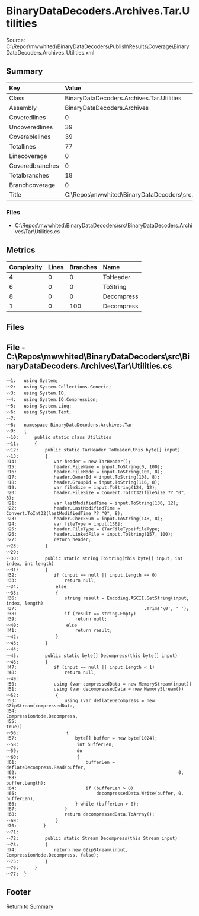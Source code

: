 ﻿
# BinaryDataDecoders.Archives.Tar.Utilities
Source: C:\Repos\mwwhited\BinaryDataDecoders\Publish\Results\Coverage\BinaryDataDecoders.Archives_Utilities.xml

## Summary

| Key                  | Value                                                            |
| :------------------- | :--------------------------------------------------------------- |
| Class                | BinaryDataDecoders.Archives.Tar.Utilities                    | 
| Assembly             | BinaryDataDecoders.Archives                                  | 
| Coveredlines         | 0                                                            | 
| Uncoveredlines       | 39                                                           | 
| Coverablelines       | 39                                                           | 
| Totallines           | 77                                                           | 
| Linecoverage         | 0                                                            | 
| Coveredbranches      | 0                                                            | 
| Totalbranches        | 18                                                           | 
| Branchcoverage       | 0                                                            | 
| Title                | C:\Repos\mwwhited\BinaryDataDecoders\src\..\src\BinaryDataDe | 

### Files
 * C:\Repos\mwwhited\BinaryDataDecoders\src\BinaryDataDecoders.Archives\Tar\Utilities.cs

## Metrics

| Complexity | Lines | Branches | Name                                          |
| :--------- | :---- | :------- | :-------------------------------------------- |
| 4          | 0     | 0        | ToHeader | 
| 6          | 0     | 0        | ToString | 
| 8          | 0     | 0        | Decompress | 
| 1          | 0     | 100      | Decompress | 
## Files

## File - C:\Repos\mwwhited\BinaryDataDecoders\src\BinaryDataDecoders.Archives\Tar\Utilities.cs

```CSharp
〰1:   using System;
〰2:   using System.Collections.Generic;
〰3:   using System.IO;
〰4:   using System.IO.Compression;
〰5:   using System.Linq;
〰6:   using System.Text;
〰7:   
〰8:   namespace BinaryDataDecoders.Archives.Tar
〰9:   {
〰10:      public static class Utilities
〰11:      {
〰12:          public static TarHeader ToHeader(this byte[] input)
〰13:          {
‼14:              var header = new TarHeader();
‼15:              header.FileName = input.ToString(0, 100);
‼16:              header.FileMode = input.ToString(100, 8);
‼17:              header.OwnerId = input.ToString(108, 8);
‼18:              header.GroupId = input.ToString(116, 8);
‼19:              var fileSize = input.ToString(124, 12);
‼20:              header.FileSize = Convert.ToInt32(fileSize ?? "0", 8);
‼21:              var lastModifiedTime = input.ToString(136, 12);
‼22:              header.LastModifiedTime = Convert.ToInt32(lastModifiedTime ?? "0", 8);
‼23:              header.CheckSum = input.ToString(148, 8);
‼24:              var fileType = input[156];
‼25:              header.FileType = (TarFileType)fileType;
‼26:              header.LinkedFile = input.ToString(157, 100);
‼27:              return header;
〰28:          }
〰29:  
〰30:          public static string ToString(this byte[] input, int index, int length)
〰31:          {
‼32:              if (input == null || input.Length == 0)
‼33:                  return null;
〰34:              else
〰35:              {
‼36:                  string result = Encoding.ASCII.GetString(input, index, length)
‼37:                                                .Trim('\0', ' ');
‼38:                  if (result == string.Empty)
‼39:                      return null;
〰40:                  else
‼41:                      return result;
〰42:              }
〰43:          }
〰44:  
〰45:          public static byte[] Decompress(this byte[] input)
〰46:          {
‼47:              if (input == null || input.Length < 1)
‼48:                  return null;
〰49:  
‼50:              using (var compressedData = new MemoryStream(input))
‼51:              using (var decompressedData = new MemoryStream())
〰52:              {
‼53:                  using (var deflateDecompress = new GZipStream(compressedData,
‼54:                                                                CompressionMode.Decompress,
‼55:                                                                true))
〰56:                  {
‼57:                      byte[] buffer = new byte[1024];
〰58:                      int bufferLen;
〰59:                      do
〰60:                      {
‼61:                          bufferLen = deflateDecompress.Read(buffer,
‼62:                                                             0,
‼63:                                                             buffer.Length);
‼64:                          if (bufferLen > 0)
‼65:                              decompressedData.Write(buffer, 0, bufferLen);
‼66:                      } while (bufferLen > 0);
‼67:                  }
‼68:                  return decompressedData.ToArray();
〰69:              }
‼70:          }
〰71:  
〰72:          public static Stream Decompress(this Stream input)
〰73:          {
‼74:              return new GZipStream(input, CompressionMode.Decompress, false);
〰75:          }
〰76:      }
〰77:  }

```
## Footer 
[Return to Summary](Summary.md)


